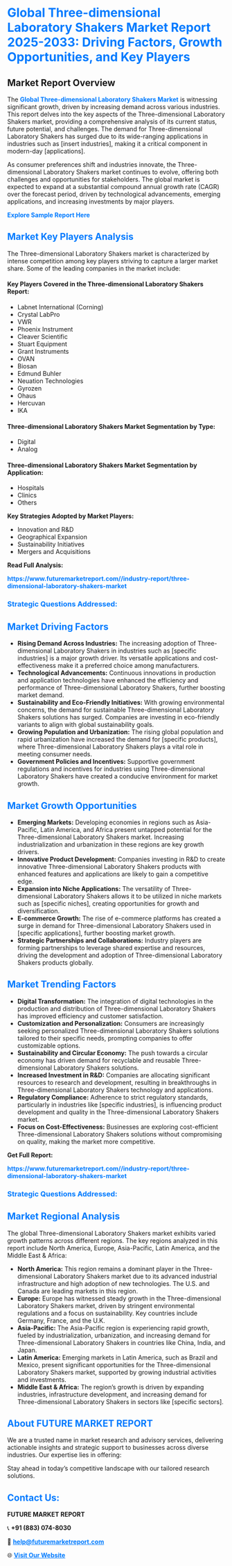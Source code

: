 <h1 style="color: #007BFF;">Global Three-dimensional Laboratory Shakers Market Report 2025-2033: Driving Factors, Growth Opportunities, and Key Players</h1>

<section id="overview">
<h2>Market Report Overview</h2>
<p>The <a href="https://www.futuremarketreport.com//industry-report/three-dimensional-laboratory-shakers-market" style="color: #007BFF; text-decoration: none;"><strong>Global Three-dimensional Laboratory Shakers Market</strong></a> is witnessing significant growth, driven by increasing demand across various industries. This report delves into the key aspects of the Three-dimensional Laboratory Shakers market, providing a comprehensive analysis of its current status, future potential, and challenges. The demand for Three-dimensional Laboratory Shakers has surged due to its wide-ranging applications in industries such as [insert industries], making it a critical component in modern-day [applications].</p>
<p>As consumer preferences shift and industries innovate, the Three-dimensional Laboratory Shakers market continues to evolve, offering both challenges and opportunities for stakeholders. The global market is expected to expand at a substantial compound annual growth rate (CAGR) over the forecast period, driven by technological advancements, emerging applications, and increasing investments by major players.</p>
</section>

<section id="overview">
<p><a href="https://www.futuremarketreport.com//request-sample/reportId=64469" style="color: #007BFF; text-decoration: none;"><strong>Explore Sample Report Here</strong></a></p>
</section>

<section id="key-players">
<h2 style="color: #007BFF;">Market Key Players Analysis</h2>
<p>The Three-dimensional Laboratory Shakers market is characterized by intense competition among key players striving to capture a larger market share. Some of the leading companies in the market include:</p>
<h4>Key Players Covered in the Three-dimensional Laboratory Shakers Report:</h4>
<ul><li>Labnet International (Corning)</li><li>Crystal LabPro</li><li>VWR</li><li>Phoenix Instrument</li><li>Cleaver Scientific</li><li>Stuart Equipment</li><li>Grant Instruments</li><li>OVAN</li><li>Biosan</li><li>Edmund Buhler</li><li>Neuation Technologies</li><li>Gyrozen</li><li>Ohaus</li><li>Hercuvan</li><li>IKA</li></ul>
<h4>Three-dimensional Laboratory Shakers Market Segmentation by Type:</h4>
<ul><li>Digital</li><li>Analog</li></ul>

<h4>Three-dimensional Laboratory Shakers Market Segmentation by Application:</h4>
<ul><li>Hospitals</li><li>Clinics</li><li>Others</li></ul>
<p><strong>Key Strategies Adopted by Market Players:</strong></p>
<ul>
<li>Innovation and R&D</li>
<li>Geographical Expansion</li>
<li>Sustainability Initiatives</li>
<li>Mergers and Acquisitions</li>
</ul>
</section>

<section>
<p><strong>Read Full Analysis: </strong></p><a href="https://www.futuremarketreport.com//industry-report/three-dimensional-laboratory-shakers-market" style="color: #007BFF; text-decoration: none;"><strong>https://www.futuremarketreport.com//industry-report/three-dimensional-laboratory-shakers-market</strong></a>
<h3 style="color: #007BFF;">Strategic Questions Addressed:</h3>
</section>

<section id="driving-factors">
<h2 style="color: #007BFF;">Market Driving Factors</h2>
<ul>
<li><strong>Rising Demand Across Industries:</strong> The increasing adoption of Three-dimensional Laboratory Shakers in industries such as [specific industries] is a major growth driver. Its versatile applications and cost-effectiveness make it a preferred choice among manufacturers.</li>
<li><strong>Technological Advancements:</strong> Continuous innovations in production and application technologies have enhanced the efficiency and performance of Three-dimensional Laboratory Shakers, further boosting market demand.</li>
<li><strong>Sustainability and Eco-Friendly Initiatives:</strong> With growing environmental concerns, the demand for sustainable Three-dimensional Laboratory Shakers solutions has surged. Companies are investing in eco-friendly variants to align with global sustainability goals.</li>
<li><strong>Growing Population and Urbanization:</strong> The rising global population and rapid urbanization have increased the demand for [specific products], where Three-dimensional Laboratory Shakers plays a vital role in meeting consumer needs.</li>
<li><strong>Government Policies and Incentives:</strong> Supportive government regulations and incentives for industries using Three-dimensional Laboratory Shakers have created a conducive environment for market growth.</li>
</ul>
</section>

<section id="growth-opportunities">
<h2 style="color: #007BFF;">Market Growth Opportunities</h2>
<ul>
<li><strong>Emerging Markets:</strong> Developing economies in regions such as Asia-Pacific, Latin America, and Africa present untapped potential for the Three-dimensional Laboratory Shakers market. Increasing industrialization and urbanization in these regions are key growth drivers.</li>
<li><strong>Innovative Product Development:</strong> Companies investing in R&D to create innovative Three-dimensional Laboratory Shakers products with enhanced features and applications are likely to gain a competitive edge.</li>
<li><strong>Expansion into Niche Applications:</strong> The versatility of Three-dimensional Laboratory Shakers allows it to be utilized in niche markets such as [specific niches], creating opportunities for growth and diversification.</li>
<li><strong>E-commerce Growth:</strong> The rise of e-commerce platforms has created a surge in demand for Three-dimensional Laboratory Shakers used in [specific applications], further boosting market growth.</li>
<li><strong>Strategic Partnerships and Collaborations:</strong> Industry players are forming partnerships to leverage shared expertise and resources, driving the development and adoption of Three-dimensional Laboratory Shakers products globally.</li>
</ul>
</section>

<section id="trending-factors">
<h2 style="color: #007BFF;">Market Trending Factors</h2>
<ul>
<li><strong>Digital Transformation:</strong> The integration of digital technologies in the production and distribution of Three-dimensional Laboratory Shakers has improved efficiency and customer satisfaction.</li>
<li><strong>Customization and Personalization:</strong> Consumers are increasingly seeking personalized Three-dimensional Laboratory Shakers solutions tailored to their specific needs, prompting companies to offer customizable options.</li>
<li><strong>Sustainability and Circular Economy:</strong> The push towards a circular economy has driven demand for recyclable and reusable Three-dimensional Laboratory Shakers solutions.</li>
<li><strong>Increased Investment in R&D:</strong> Companies are allocating significant resources to research and development, resulting in breakthroughs in Three-dimensional Laboratory Shakers technology and applications.</li>
<li><strong>Regulatory Compliance:</strong> Adherence to strict regulatory standards, particularly in industries like [specific industries], is influencing product development and quality in the Three-dimensional Laboratory Shakers market.</li>
<li><strong>Focus on Cost-Effectiveness:</strong> Businesses are exploring cost-efficient Three-dimensional Laboratory Shakers solutions without compromising on quality, making the market more competitive.</li>
</ul>
</section>

<section>
<p><strong>Get Full Report: </strong></p><a href="https://www.futuremarketreport.com//industry-report/three-dimensional-laboratory-shakers-market" style="color: #007BFF; text-decoration: none;"><strong>https://www.futuremarketreport.com//industry-report/three-dimensional-laboratory-shakers-market</strong></a>
<h3 style="color: #007BFF;">Strategic Questions Addressed:</h3>
</section>


<section id="regional-analysis">
<h2 style="color: #007BFF;">Market Regional Analysis</h2>
<p>The global Three-dimensional Laboratory Shakers market exhibits varied growth patterns across different regions. The key regions analyzed in this report include North America, Europe, Asia-Pacific, Latin America, and the Middle East & Africa:</p>
<ul>
<li><strong>North America:</strong> This region remains a dominant player in the Three-dimensional Laboratory Shakers market due to its advanced industrial infrastructure and high adoption of new technologies. The U.S. and Canada are leading markets in this region.</li>
<li><strong>Europe:</strong> Europe has witnessed steady growth in the Three-dimensional Laboratory Shakers market, driven by stringent environmental regulations and a focus on sustainability. Key countries include Germany, France, and the U.K.</li>
<li><strong>Asia-Pacific:</strong> The Asia-Pacific region is experiencing rapid growth, fueled by industrialization, urbanization, and increasing demand for Three-dimensional Laboratory Shakers in countries like China, India, and Japan.</li>
<li><strong>Latin America:</strong> Emerging markets in Latin America, such as Brazil and Mexico, present significant opportunities for the Three-dimensional Laboratory Shakers market, supported by growing industrial activities and investments.</li>
<li><strong>Middle East & Africa:</strong> The region’s growth is driven by expanding industries, infrastructure development, and increasing demand for Three-dimensional Laboratory Shakers in sectors like [specific sectors].</li>
</ul>
</section>

<footer>
<h2 style="color: #007BFF;">About FUTURE MARKET REPORT</h2>
<p>We are a trusted name in market research and advisory services, delivering actionable insights and strategic support to businesses across diverse industries. Our expertise lies in offering:</p>

<p>Stay ahead in today’s competitive landscape with our tailored research solutions.</p>

<h2 style="color: #007BFF;">Contact Us:</h2>
<p><strong>FUTURE MARKET REPORT</strong></p>
<p>📞 <strong>+91 (883) 074-8030</strong></p>
<p>📧 <strong><a href="mailto:help@futuremarketreport.com" style="color: #007BFF;">help@futuremarketreport.com</a></strong></p>
<p>🌐 <strong><a href="https://www.futuremarketreport.com/" style="color: #007BFF;">Visit Our Website</a></strong></p>
</footer>